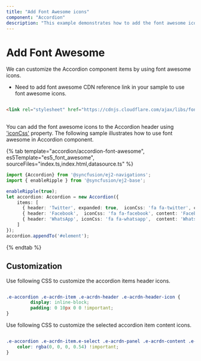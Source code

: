 ```yaml
---
title: "Add Font Awesome icons"
component: "Accordion"
description: "This example demonstrates how to add the font awesome icons into Essential JS Accordion component."
---
```


# Add Font Awesome

We can customize the Accordion component items by using font awesome icons.

* Need to add font awesome CDN reference link in your sample to use font awesome icons.

```html

<link rel="stylesheet" href="https://cdnjs.cloudflare.com/ajax/libs/font-awesome/4.7.0/css/font-awesome.min.css" />
  
```

You can add the font awesome icons to the Accordion header using ['iconCss'](../../api/accordion/accordionItem#iconcss) property. The following sample illustrates how to use font awesome in Accordion component.

{% tab template="accordion/accordion-font-awesome", es5Template="es5_font_awesome", sourceFiles="index.ts,index.html,datasource.ts" %}

```typescript
import {Accordion} from '@syncfusion/ej2-navigations';
import { enableRipple } from '@syncfusion/ej2-base';

enableRipple(true);
let accordion: Accordion = new Accordion({
    items: [
      { header: 'Twitter', expanded: true,  iconCss: 'fa fa-twitter', content: 'Twitter is an online social networking service that enables users to send and read short 140-character messages called "tweets".' },
      { header: 'Facebook',  iconCss: 'fa fa-facebook', content: 'Facebook is an online social networking service headquartered in Menlo Park, California. Its website was launched on February 4, 2004, by Mark Zuckerberg with his Harvard College roommates.' },
      { header: 'WhatsApp', iconCss: 'fa fa-whatsapp',  content: 'WhatsApp is an American freeware, cross-platform messaging and Voice over IP (VoIP) service owned by Facebook, Inc.' }
    ]
});
accordion.appendTo('#element');
```

{% endtab %}

## Customization

Use following CSS to customize the accordion items header icons.

```CSS

.e-accordion .e-acrdn-item .e-acrdn-header .e-acrdn-header-icon {
         display: inline-block;
         padding: 0 10px 0 0 !important;
}

```

Use following CSS to customize the selected accordion item content icons.

```CSS

.e-accordion .e-acrdn-item.e-select .e-acrdn-panel .e-acrdn-content .e-content-icon {
    color: rgba(0, 0, 0, 0.54) !important;
}

```
